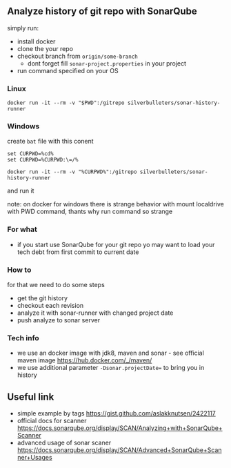 ## Analyze history of git repo with SonarQube 

simply run:

* install docker
* clone the your repo
* checkout branch from `origin/some-branch`
  * dont forget fill `sonar-project.properties` in your project
* run command specified on your OS

### Linux

```
docker run -it --rm -v "$PWD":/gitrepo silverbulleters/sonar-history-runner
```

### Windows

create `bat` file with this conent

```
set CURPWD=%cd%
set CURPWD=%CURPWD:\=/%

docker run -it --rm -v "%CURPWD%":/gitrepo silverbulleters/sonar-history-runner
```

and run it

note: on docker for windows there is strange behavior with mount localdrive with PWD command, thants why run command so strange

### For what

* if you start use SonarQube for your git repo yo may want to load your tech debt from first commit to current date

### How to

for that we need to do some steps

* get the git history
* checkout each revision
* analyze it with sonar-runner with changed project date
* push analyze to sonar server

### Tech info

* we use an docker image with jdk8, maven and sonar - see official maven image https://hub.docker.com/_/maven/
* we use additional parameter `-Dsonar.projectDate=` to bring you in history


## Useful link

* simple example by tags https://gist.github.com/aslakknutsen/2422117
* official docs for scanner https://docs.sonarqube.org/display/SCAN/Analyzing+with+SonarQube+Scanner
* advanced usage of sonar scaner https://docs.sonarqube.org/display/SCAN/Advanced+SonarQube+Scanner+Usages
